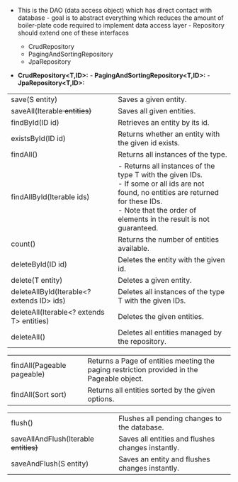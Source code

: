 - This is the DAO (data access object) which has direct contact with database - goal is to abstract everything which reduces the amount of boiler-plate code required to implement data access layer - Repository should extend one of these interfaces
    
    - CrudRepository
    - PagingAndSortingRepository
    - JpaRepository
      
    
- **CrudRepository<T,ID>:** - **PagingAndSortingRepository<T,ID>:** - **JpaRepository<T,ID>:**
      

|   |   |
|---|---|
|save(S entity)|Saves a given entity.|
|saveAll(Iterable<S> entities)|Saves all given entities.|
|findById(ID id)|Retrieves an entity by its id.|
|existsById(ID id)|Returns whether an entity with the given id exists.|
|findAll()|Returns all instances of the type.|
|findAllById(Iterable<ID> ids)|- Returns all instances of the type T with the given IDs.<br>- If some or all ids are not found, no entities are returned for these IDs.<br>- Note that the order of elements in the result is not guaranteed.|
|count()|Returns the number of entities available.|
|deleteById(ID id)|Deletes the entity with the given id.|
|delete(T entity)|Deletes a given entity.|
|deleteAllById(Iterable<? extends ID> ids)|Deletes all instances of the type T with the given IDs.|
|deleteAll(Iterable<? extends T> entities)|Deletes the given entities.|
|deleteAll()|Deletes all entities managed by the repository.|
   

|   |   |
|---|---|
|findAll(Pageable pageable)|Returns a Page of entities meeting the paging restriction provided in the Pageable object.|
|findAll(Sort sort)|Returns all entities sorted by the given options.|
   

|   |   |
|---|---|
|flush()|Flushes all pending changes to the database.|
|saveAllAndFlush(Iterable<S> entities)|Saves all entities and flushes changes instantly.|
|saveAndFlush(S entity)|Saves an entity and flushes changes instantly.|
